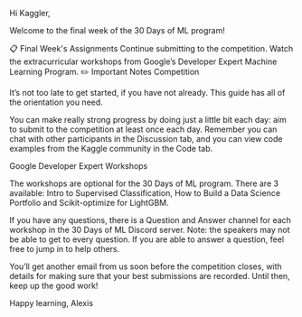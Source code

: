 Hi Kaggler,

Welcome to the final week of the 30 Days of ML program!

📋 Final Week's Assignments
Continue submitting to the competition.
Watch the extracurricular workshops from Google’s Developer Expert Machine Learning Program.
✏️ Important Notes
Competition

It’s not too late to get started, if you have not already. This guide has all of the orientation you need.

You can make really strong progress by doing just a little bit each day: aim to submit to the competition at least once each day. Remember you can chat with other participants in the Discussion tab, and you can view code examples from the Kaggle community in the Code tab.

Google Developer Expert Workshops

The workshops are optional for the 30 Days of ML program. There are 3 available: Intro to Supervised Classification, How to Build a Data Science Portfolio and Scikit-optimize for LightGBM.

If you have any questions, there is a Question and Answer channel for each workshop in the 30 Days of ML Discord server. Note: the speakers may not be able to get to every question. If you are able to answer a question, feel free to jump in to help others.

You’ll get another email from us soon before the competition closes, with details for making sure that your best submissions are recorded. Until then, keep up the good work!

Happy learning,
Alexis